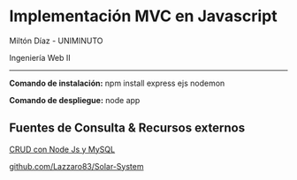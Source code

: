 # Implementación MVC en Javascript
Miltón Díaz - UNIMINUTO

Ingeniería Web II

-------------

**Comando de instalación:** npm install express ejs nodemon

**Comando de despliegue:** node app

## Fuentes de Consulta & Recursos externos
[CRUD con Node Js y MySQL](https://www.youtube.com/playlist?list=PLrAw40DbN0l10HaB0_Q5ZxAgifcfWvIYt)

[github.com/Lazzaro83/Solar-System](https://github.com/Lazzaro83/Solar-System/blob/master/planets.json)


